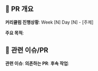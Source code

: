 ## 🎯 PR 개요

**커리큘럼 진행상황**: Week [N] Day [N] - [주제]

<!-- 주요 목적: 이 PR이 해결하고자 하는 문제나 추가하려는 기능을 한 줄로 간단히 작성해주세요 -->
<!-- 예시: "MDX 블로그 포스팅 기능 추가", "사용자 인증 버그 수정", "컴포넌트 성능 최적화" 등 -->
**주요 목적**: 

## 🔗 관련 이슈/PR

**관련 이슈**: 
**의존하는 PR**: 
**후속 작업**: 